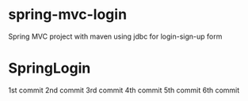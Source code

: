 # spring-mvc-login
Spring MVC project with maven using jdbc for login-sign-up form
# SpringLogin

1st commit
2nd commit
3rd commit
4th commit
5th commit
6th commit
